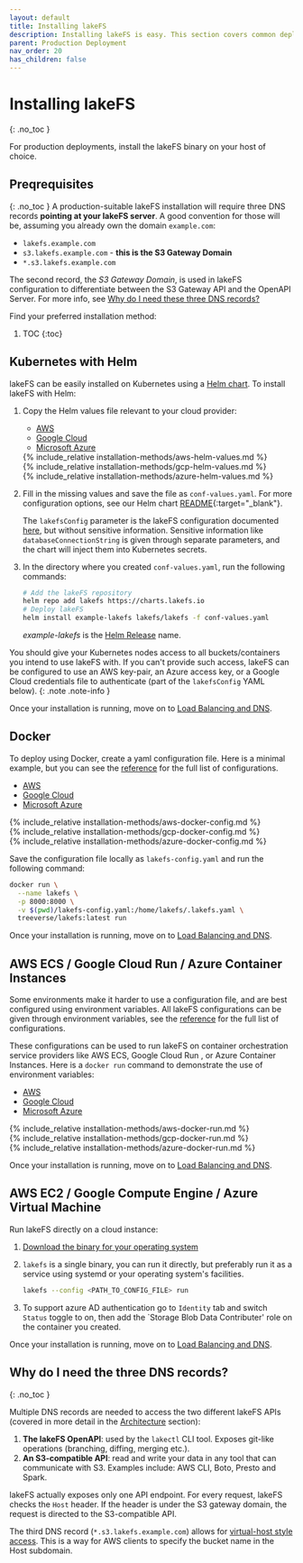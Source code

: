 ```yaml
---
layout: default
title: Installing lakeFS
description: Installing lakeFS is easy. This section covers common deployment options for installing lakeFS.
parent: Production Deployment
nav_order: 20
has_children: false
---
```


# Installing lakeFS
{: .no_toc }

For production deployments, install the lakeFS binary on your host of choice.

## Preqrequisites
{: .no_toc }
A production-suitable lakeFS installation will require three DNS records **pointing at your lakeFS server**.
A good convention for those will be, assuming you already own the domain `example.com`:
  
  * `lakefs.example.com` 
  * `s3.lakefs.example.com` - **this is the S3 Gateway Domain**
  * `*.s3.lakefs.example.com`


The second record, the *S3 Gateway Domain*, is used in lakeFS configuration to differentiate between the S3 Gateway API and the OpenAPI Server. For more info, see [Why do I need these three DNS records?](#why-do-i-need-the-three-dns-records)

Find your preferred installation method:

1. TOC
{:toc}

## Kubernetes with Helm

lakeFS can be easily installed on Kubernetes using a [Helm chart](https://github.com/treeverse/charts/tree/master/charts/lakefs).
To install lakeFS with Helm:
1. Copy the Helm values file relevant to your cloud provider:
   <div class="tabs">
   <ul>
     <li><a href="#helm-tabs-1">AWS</a></li>
     <li><a href="#helm-tabs-2">Google Cloud</a></li>
     <li><a href="#helm-tabs-3">Microsoft Azure</a></li>
   </ul>
   <div markdown="1" id="helm-tabs-1">      
   {% include_relative installation-methods/aws-helm-values.md %}
   </div>
   <div markdown="1" id="helm-tabs-2">
   {% include_relative installation-methods/gcp-helm-values.md %}
   </div>
   <div markdown="1" id="helm-tabs-3">
   {% include_relative installation-methods/azure-helm-values.md %}
   </div>
   </div>

1. Fill in the missing values and save the file as `conf-values.yaml`. For more configuration options, see our Helm chart [README](https://github.com/treeverse/charts/blob/master/charts/lakefs/README.md#custom-configuration){:target="_blank"}.

   The `lakefsConfig` parameter is the lakeFS configuration documented [here](https://docs.lakefs.io/reference/configuration.html), but without sensitive information.
   Sensitive information like `databaseConnectionString` is given through separate parameters, and the chart will inject them into Kubernetes secrets.
        
1. In the directory where you created `conf-values.yaml`, run the following commands:

    ```bash
    # Add the lakeFS repository
    helm repo add lakefs https://charts.lakefs.io
    # Deploy lakeFS
    helm install example-lakefs lakefs/lakefs -f conf-values.yaml
    ```

    *example-lakefs* is the [Helm Release](https://helm.sh/docs/intro/using_helm/#three-big-concepts) name.

You should give your Kubernetes nodes access to all buckets/containers you intend to use lakeFS with.
If you can't provide such access, lakeFS can be configured to use an AWS key-pair, an Azure access key, or a Google Cloud credentials file to authenticate (part of the `lakefsConfig` YAML below).
{: .note .note-info }

Once your installation is running, move on to [Load Balancing and DNS](./lb_dns.md).

## Docker
To deploy using Docker, create a yaml configuration file.
Here is a minimal example, but you can see the [reference](../reference/configuration.md#example-aws-deployment) for the full list of configurations.
<div class="tabs">
<ul>
  <li><a href="#docker-tabs-1">AWS</a></li>
  <li><a href="#docker-tabs-2">Google Cloud</a></li>
  <li><a href="#docker-tabs-3">Microsoft Azure</a></li>
</ul>
<div markdown="1" id="docker-tabs-1">      
{% include_relative installation-methods/aws-docker-config.md %}
</div>
<div markdown="1" id="docker-tabs-2">
{% include_relative installation-methods/gcp-docker-config.md %}
</div>
<div markdown="1" id="docker-tabs-3">
{% include_relative installation-methods/azure-docker-config.md %}
</div>
</div>

Save the configuration file locally as `lakefs-config.yaml` and run the following command:

```sh
docker run \
  --name lakefs \
  -p 8000:8000 \
  -v $(pwd)/lakefs-config.yaml:/home/lakefs/.lakefs.yaml \
  treeverse/lakefs:latest run
```

Once your installation is running, move on to [Load Balancing and DNS](./lb_dns.md).

## AWS ECS / Google Cloud Run / Azure Container Instances 

Some environments make it harder to use a configuration file, and are best configured using environment variables.
All lakeFS configurations can be given through environment variables, see the [reference](../reference/configuration.md#using-environment-variables) for the full list of configurations.

These configurations can be used to run lakeFS on container orchestration service providers like AWS ECS, Google Cloud Run , or Azure Container Instances.
Here is a `docker run` command to demonstrate the use of environment variables:

<div class="tabs">
<ul>
  <li><a href="#docker-run-tabs-1">AWS</a></li>
  <li><a href="#docker-run-tabs-2">Google Cloud</a></li>
  <li><a href="#docker-run-tabs-3">Microsoft Azure</a></li>
</ul>
<div markdown="1" id="docker-run-tabs-1">      
{% include_relative installation-methods/aws-docker-run.md %}
</div>
<div markdown="1" id="docker-run-tabs-2">
{% include_relative installation-methods/gcp-docker-run.md %}
</div>
<div markdown="1" id="docker-run-tabs-3">
{% include_relative installation-methods/azure-docker-run.md %}
</div>
</div>

Once your installation is running, move on to [Load Balancing and DNS](./lb_dns.md).

## AWS EC2 / Google Compute Engine / Azure Virtual Machine
Run lakeFS directly on a cloud instance:

1. [Download the binary for your operating system](../downloads.md)
2. `lakefs` is a single binary, you can run it directly, but preferably run it as a service using systemd or your operating system's facilities.

   ```bash
   lakefs --config <PATH_TO_CONFIG_FILE> run
   ``` 
3. To support azure AD authentication go to `Identity` tab and switch `Status` toggle to on, then add the `Storage Blob Data Contributer' role on the container you created.

Once your installation is running, move on to [Load Balancing and DNS](./lb_dns.md).

## Why do I need the three DNS records?
{: .no_toc }

Multiple DNS records are needed to access the two different lakeFS APIs (covered in more detail in the [Architecture](../architecture/overview.md) section):

1. **The lakeFS OpenAPI**: used by the `lakectl` CLI tool. Exposes git-like operations (branching, diffing, merging etc.).
1. **An S3-compatible API**: read and write your data in any tool that can communicate with S3. Examples include: AWS CLI, Boto, Presto and Spark.

lakeFS actually exposes only one API endpoint. For every request, lakeFS checks the `Host` header.
If the header is under the S3 gateway domain, the request is directed to the S3-compatible API.

The third DNS record (`*.s3.lakefs.example.com`) allows for [virtual-host style access](https://docs.aws.amazon.com/AmazonS3/latest/userguide/VirtualHosting.html). This is a way for AWS clients to specify the bucket name in the Host subdomain.
